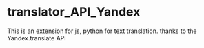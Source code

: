 # translator_API_Yandex
This is an extension for js, python for text translation. thanks to the Yandex.translate API
